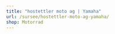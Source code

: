 ```yaml
---
title: "hostettler moto ag | Yamaha"
url: /sursee/hostettler-moto-ag-yamaha/
shop: Motorrad
---
```

